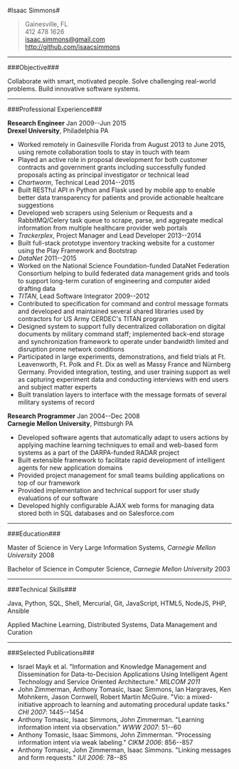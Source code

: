 #Isaac Simmons#

> Gainesville, FL  
> 412 478 1626  
> <isaac.simmons@gmail.com>  
> <http://github.com/isaacsimmons>

-----------------------------------

###Objective###

Collaborate with smart, motivated people.
Solve challenging real-world problems.
Build innovative software systems.

-----------------------------------

###Professional Experience###

**Research Engineer** <time>Jan 2009--Jun 2015</time>  
**Drexel University**, Philadelphia PA

* Worked remotely in Gainesville Florida from August 2013 to June 2015, using remote collaboration tools to stay in touch with team
* Played an active role in proposal development for both customer contracts and government grants including successfully funded proposals acting as principal investigator or technical lead
* *Chartworm*, Technical Lead <time>2014--2015</time>
 * Built RESTful API in Python and Flask used by mobile app to enable better data transparency for patients and provide actionable healtcare suggestions
 * Developed web scrapers using Selenium or Requests and a RabbitMQ/Celery task queue to scrape, parse, and aggregate medical information from multiple healthcare provider web portals
* *Trackerplex*, Project Manager and Lead Developer <time>2013--2014</time>
 * Built full-stack prototype inventory tracking website for a customer using the Play Framework and Bootstrap
* *DataNet* <time>2011--2015</time> 
 * Worked on the National Science Foundation-funded DataNet Federation Consortium helping to build federated data management grids and tools to support long-term curation of engineering and computer aided drafting data
* *TITAN*, Lead Software Integrator <time>2009--2012</time>
 * Contributed to specification for command and control message formats and developed and maintained several shared libraries used by contractors for US Army CERDEC's TITAN program
 * Designed system to support fully decentralized collaboration on digital documents by military command staff; implemented back-end storage and synchronization framework to operate under bandwidth limited and disruption prone network conditions
 * Participated in large experiments, demonstrations, and field trials at Ft. Leavenworth, Ft. Polk and Ft. Dix as well as Massy France and Nürnberg Germany.  Provided integration, testing, and user training support as well as capturing experiment data and conducting interviews with end users and subject matter experts
 * Built translation layers to interface with the message formats of several military systems of record

**Research Programmer** <time>Jan 2004--Dec 2008</time>  
**Carnegie Mellon University**, Pittsburgh PA

* Developed software agents that automatically adapt to users actions by applying machine learning techniques to email and web-based form systems as a part of the DARPA-funded RADAR project
* Built extensible framework to facilitate rapid development of intelligent agents for new application domains
* Provided project management for small teams building applications on top of our framework
* Provided implementation and technical support for user study evaluations of our software
* Developed highly configurable AJAX web forms for managing data stored both in SQL databases and on Salesforce.com

-----------------------------------

###Education###

Master of Science in Very Large Information Systems, *Carnegie Mellon University* <time>2008</time>

Bachelor of Science in Computer Science, *Carnegie Mellon University* <time>2003</time>

-----------------------------------

###Technical Skills###

Java, Python, SQL, Shell, Mercurial, Git, JavaScript, HTML5, NodeJS, PHP, Ansible

Applied Machine Learning, Distributed Systems, Data Management and Curation

-----------------------------------

###Selected Publications###

* Israel Mayk et al. "Information and Knowledge Management and Dissemination for Data-to-Decision Applications Using Intelligent Agent Technology and Service Oriented Architecture." *MILCOM 2011*
* John Zimmerman, Anthony Tomasic, Isaac Simmons, Ian Hargraves, Ken Mohnkern, Jason Cornwell, Robert Martin McGuire. "Vio: a mixed-initiative approach to learning and automating procedural update tasks." *CHI 2007*: 1445--1454
* Anthony Tomasic, Isaac Simmons, John Zimmerman. "Learning information intent via observation." *WWW 2007*: 51--60
* Anthony Tomasic, Isaac Simmons, John Zimmerman. "Processing information intent via weak labeling." *CIKM 2006*: 856--857
* Anthony Tomasic, John Zimmerman, Isaac Simmons. "Linking messages and form requests." *IUI 2006*: 78--85
